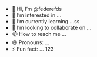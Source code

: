- 👋 Hi, I’m @federefds
- 👀 I’m interested in ...
- 🌱 I’m currently learning ...ss
- 💞️ I’m looking to collaborate on ...
- 📫 How to reach me ...
- 😄 Pronouns: ...
- ⚡ Fun fact: ...
123
<!---
federefds/federefds is a ✨ special ✨ repository because its `README.md` (this file) appears on your GitHub profjllile.
You can click the Preview link to take a look at your changes.
--->
